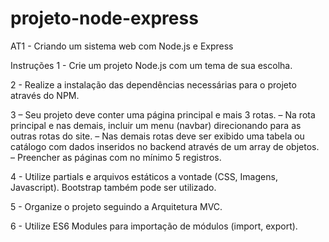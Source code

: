 # projeto-node-express
AT1 - Criando um sistema web com Node.js e Express

Instruções
1 - Crie um projeto Node.js com um tema de sua escolha. 

2 - Realize a instalação das dependências necessárias para o projeto através do NPM.

3 – Seu projeto deve conter uma página principal e mais 3 rotas.
– Na rota principal e nas demais, incluir um menu (navbar) direcionando para as outras rotas do site. 
– Nas demais rotas deve ser exibido uma tabela ou catálogo com dados inseridos no backend através de um array de objetos.
– Preencher as páginas com no mínimo 5 registros.

4 - Utilize partials e arquivos estáticos a vontade (CSS, Imagens, Javascript). Bootstrap também pode ser utilizado.

5 - Organize o projeto seguindo a Arquitetura MVC.

6 - Utilize ES6 Modules para importação de módulos (import, export).
